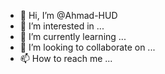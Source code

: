 - 👋 Hi, I’m @Ahmad-HUD
- 👀 I’m interested in ...
- 🌱 I’m currently learning ...
- 💞️ I’m looking to collaborate on ...
- 📫 How to reach me ...

<!---
Ahmad-HUD/Ahmad-HUD is a ✨ special ✨ repository because its `README.md` (this file) appears on your GitHub profile.
You can click the Preview link to take a look at your changes.
--->
